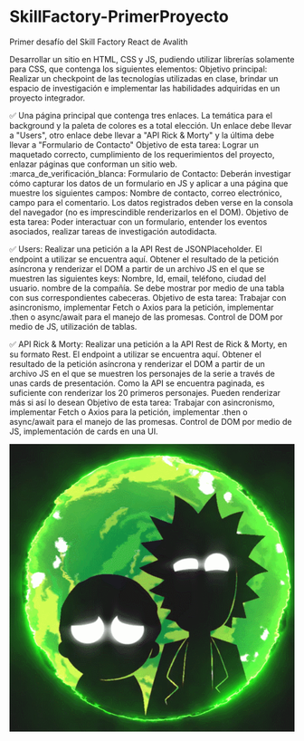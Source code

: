 # SkillFactory-PrimerProyecto

Primer desafío del Skill Factory React de Avalith

Desarrollar un sitio en HTML, CSS y JS, pudiendo utilizar librerías solamente para CSS, que contenga los siguientes elementos:
Objetivo principal: Realizar un checkpoint de las tecnologías utilizadas en clase, brindar un espacio de investigación e implementar las habilidades adquiridas en un proyecto integrador.

:white_check_mark: Una página principal que contenga tres enlaces. La temática para el background y la paleta de colores es a total elección. Un enlace debe llevar a "Users", otro enlace debe llevar a "API Rick & Morty" y la última debe llevar a "Formulario de Contacto"
Objetivo de esta tarea: Lograr un maquetado correcto, cumplimiento de los requerimientos del proyecto, enlazar páginas que conforman un sitio web.
:marca_de_verificación_blanca:  Formulario de Contacto: Deberán investigar cómo capturar los datos de un formulario en JS y aplicar a una página que muestre los siguientes campos: Nombre de contacto, correo electrónico, campo para el comentario. Los datos registrados deben verse en la consola del navegador (no es imprescindible renderizarlos en el DOM).
Objetivo de esta tarea: Poder interactuar con un formulario, entender los eventos asociados, realizar tareas de investigación autodidacta.

:white_check_mark: Users: Realizar una petición a la API Rest de JSONPlaceholder. El endpoint a utilizar se encuentra aquí. Obtener el resultado de la petición asíncrona y renderizar el DOM a partir de un archivo JS en el que se muestren las siguientes keys: Nombre, Id, email, teléfono, ciudad del usuario. nombre de la compañía. Se debe mostrar por medio de una tabla con sus correspondientes cabeceras.
Objetivo de esta tarea: Trabajar con asincronismo, implementar Fetch o Axios para la petición, implementar .then o async/await para el manejo de las promesas. Control de DOM por medio de JS, utilización de tablas.

:white_check_mark: API Rick & Morty: Realizar una petición a la API Rest de Rick & Morty, en su formato Rest. El endpoint a utilizar se encuentra aquí. Obtener el resultado de la petición asíncrona y renderizar el DOM a partir de un archivo JS en el que se muestren los personajes de la serie a través de unas cards de presentación. Como la API se encuentra paginada, es suficiente con renderizar los 20 primeros personajes. Pueden renderizar más si así lo desean
Objetivo de esta tarea: Trabajar con asincronismo, implementar Fetch o Axios para la petición, implementar .then o async/await para el manejo de las promesas. Control de DOM por medio de JS, implementación de cards en una UI.

![](https://github.com/fmiguezo/SkillFactory-PrimerProyecto/blob/master/img/gifreadme.gif)
